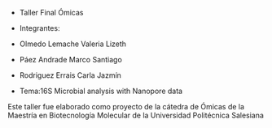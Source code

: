 * Taller Final Ómicas

* Integrantes:

* Olmedo Lemache Valeria Lizeth

* Páez Andrade Marco Santiago

* Rodriguez Errais Carla Jazmín

* Tema:16S Microbial analysis with Nanopore data

Este taller fue elaborado como proyecto de la cátedra de Ómicas de la Maestría en Biotecnología Molecular de la Universidad Politécnica Salesiana
